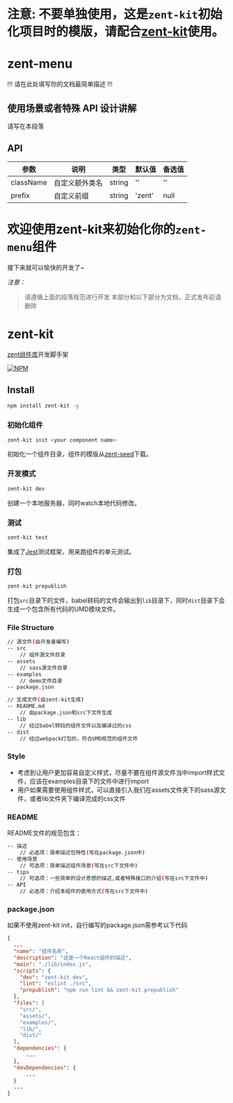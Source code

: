 # 注意: 不要单独使用，这是`zent-kit`初始化项目时的模版，请配合[zent-kit](https://github.com/youzan/zent-kit)使用。


# zent-menu

!!! 请在此处填写你的文档最简单描述 !!!

## 使用场景或者特殊 API 设计讲解

请写在本段落

## API

| 参数 | 说明 | 类型 | 默认值 | 备选值 |
|------|------|------|--------|--------|
| className | 自定义额外类名 | string | '' | '' |
| prefix | 自定义前缀 | string | 'zent' | null |

# 欢迎使用zent-kit来初始化你的`zent-menu`组件

接下来就可以愉快的开发了~

*注意：*

> 请遵循上面的段落规范进行开发
> 本部分和以下部分为文档，正式发布前请删除

# zent-kit

[zent组件库](https://github.com/youzan/zent)开发脚手架

[![NPM](https://nodei.co/npm/zent-kit.png)](https://nodei.co/npm/zent-kit/)

## Install

```bash
npm install zent-kit -g
```

### 初始化组件

```bash
zent-kit init <your component name>
```

初始化一个组件目录，组件的模版从[zent-seed](https://github.com/youzan/zent-seed)下载。

### 开发模式

```bash
zent-kit dev
```

创建一个本地服务器，同时watch本地代码修改。

### 测试

```bash
zent-kit test
```

集成了[Jest](https://facebook.github.io/jest/)测试框架，用来跑组件的单元测试。

### 打包

```bash
zent-kit prepublish
```

打包`src`目录下的文件，babel转码的文件会输出到`lib`目录下，同时`dist`目录下会生成一个包含所有代码的UMD模块文件。

### File Structure

```bash
// 源文件(由开发者编写)
-- src
    // 组件源文件目录
-- assets
    // sass源文件目录
-- examples
    // demo文件目录
-- package.json

// 生成文件(由zent-kit生成)
-- README.md
    // 由package.json和src下文件生成
-- lib
    // 经过babel转码的组件文件以及编译过的css
-- dist
    // 经过webpack打包的，符合UMD规范的组件文件
```

### Style

* 考虑到让用户更加容易自定义样式，尽量不要在组件源文件当中import样式文件，应该在examples目录下的文件中进行import
* 用户如果需要使用组件样式，可以直接引入我们在assets文件夹下的sass源文件，或者lib文件夹下编译完成的css文件

### README

README文件的规范包含：

```bash
-- 描述
    // 必选项：简单描述包特性(写在package.json中)
-- 使用场景
    // 可选项：简单描述组件场景(写在src下文件中)
-- tips
    // 可选项：一些简单的设计思想的描述,或者特殊接口的介绍(写在src下文件中)
-- API
    // 必选项：介绍本组件的使用方式(写在src下文件中)
```

### package.json

如果不使用zent-kit init，自行编写的package.json需参考以下代码

```json
{
  ...
  "name": "组件名称",
  "description": "这是一个React组件的描述",
  "main": "./lib/index.js",
  "scripts": {
    "dev": "zent-kit dev",
    "lint": "eslint ./src",
    "prepublish": "npm run lint && zent-kit prepublish"
  },
  "files": [
    "src/",
    "assets/",
    "examples/",
    "lib/",
    "dist/"
  ],
  "dependencies": {
      ...
  },
  "devDependencies": {
      ...
  }
  ...
}
```

